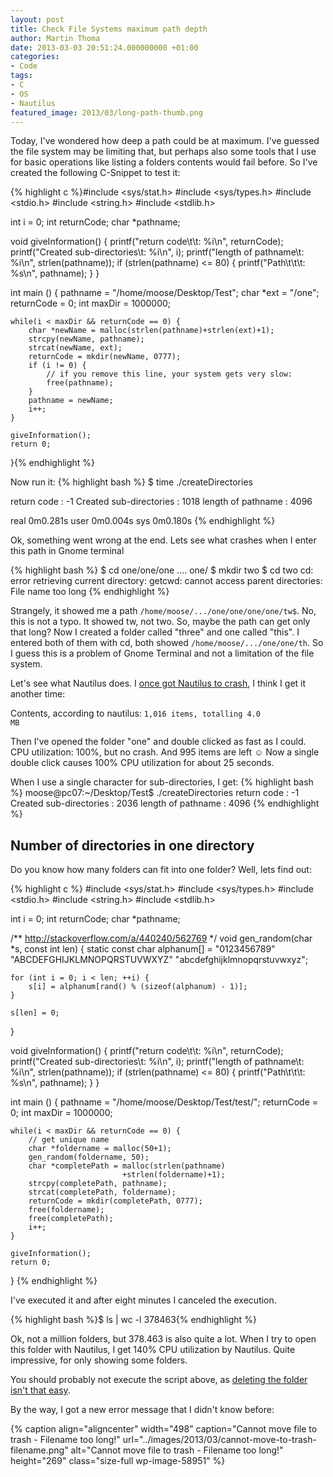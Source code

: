```yaml
---
layout: post
title: Check File Systems maximum path depth
author: Martin Thoma
date: 2013-03-03 20:51:24.000000000 +01:00
categories:
- Code
tags:
- C
- OS
- Nautilus
featured_image: 2013/03/long-path-thumb.png
---
```

Today, I've wondered how deep a path could be at maximum. I've guessed the file system may be limiting that, but perhaps also some tools that I use for basic operations like listing a folders contents would fail before. So I've created the following C-Snippet to test it:

{% highlight c %}#include <sys/stat.h>
#include <sys/types.h>
#include <stdio.h>
#include <string.h>
#include <stdlib.h>

int i = 0;
int returnCode;
char *pathname;

void giveInformation() {
    printf("return code\t\t: %i\n", returnCode);
    printf("Created sub-directories\t: %i\n", i);
    printf("length of pathname\t: %i\n", strlen(pathname));
    if (strlen(pathname) <= 80) {
        printf("Path\t\t\t: %s\n", pathname);
    }
}

int main () {
    pathname = "/home/moose/Desktop/Test";
    char *ext = "/one";
    returnCode = 0;
    int maxDir = 1000000;

    while(i < maxDir && returnCode == 0) {
        char *newName = malloc(strlen(pathname)+strlen(ext)+1);
        strcpy(newName, pathname);
        strcat(newName, ext);
        returnCode = mkdir(newName, 0777);
        if (i != 0) {
            // if you remove this line, your system gets very slow:
            free(pathname);
        }
        pathname = newName;
        i++;
    }

    giveInformation();
    return 0;
}{% endhighlight %}

Now run it:
{% highlight bash %}
$ time ./createDirectories 

return code		: -1
Created sub-directories	: 1018
length of pathname	: 4096

real	0m0.281s
user	0m0.004s
sys	0m0.180s
{% endhighlight %}

Ok, something went wrong at the end. Lets see what crashes when I enter this path in Gnome terminal

{% highlight bash %}
$ cd one/one/one .... one/
$ mkdir two
$ cd two
cd: error retrieving current directory: getcwd: cannot access 
    parent directories: File name too long
{% endhighlight %}

Strangely, it showed me a path <code>/home/moose/.../one/one/one/one/tw$</code>. No, this is not a typo. It showed tw, not two. So, maybe the path can get only that long?
Now I created a folder called "three" and one called "this". I entered both of them with cd, both showed <code>/home/moose/.../one/one/th</code>. So I guess this is a problem of Gnome Terminal and not a limitation of the file system.

Let's see what Nautilus does. I <a href="../cyclic-references-kill-nautilus/" title="Cyclic references kill Nautilus">once got Nautilus to crash</a>, I think I get it another time:

Contents, according to nautilus: <code>1,016 items, totalling 4.0 MB</code>

Then I've opened the folder "one" and double clicked as fast as I could. CPU utilization: 100%, but no crash. And 995 items are left ☺ Now a single double click causes 100% CPU utilization for about 25 seconds.

When I use a single character for sub-directories, I get:
{% highlight bash %}
moose@pc07:~/Desktop/Test$ ./createDirectories 
return code		: -1
Created sub-directories	: 2036
length of pathname	: 4096
{% endhighlight %}

<h2>Number of directories in one directory</h2>
Do you know how many folders can fit into one folder? Well, lets find out:

{% highlight c %}
#include <sys/stat.h>
#include <sys/types.h>
#include <stdio.h>
#include <string.h>
#include <stdlib.h>

int i = 0;
int returnCode;
char *pathname;

/** http://stackoverflow.com/a/440240/562769 */
void gen_random(char *s, const int len) {
    static const char alphanum[] =
        "0123456789"
        "ABCDEFGHIJKLMNOPQRSTUVWXYZ"
        "abcdefghijklmnopqrstuvwxyz";

    for (int i = 0; i < len; ++i) {
        s[i] = alphanum[rand() % (sizeof(alphanum) - 1)];
    }

    s[len] = 0;
}

void giveInformation() {
    printf("return code\t\t: %i\n", returnCode);
    printf("Created sub-directories\t: %i\n", i);
    printf("length of pathname\t: %i\n", strlen(pathname));
    if (strlen(pathname) <= 80) {
        printf("Path\t\t\t: %s\n", pathname);
    }
}

int main () {
    pathname = "/home/moose/Desktop/Test/test/";
    returnCode = 0;
    int maxDir = 1000000;

    while(i < maxDir && returnCode == 0) {
        // get unique name
        char *foldername = malloc(50+1);
        gen_random(foldername, 50);
        char *completePath = malloc(strlen(pathname)
                             +strlen(foldername)+1);
        strcpy(completePath, pathname);
        strcat(completePath, foldername);
        returnCode = mkdir(completePath, 0777);
        free(foldername);
        free(completePath);
        i++;
    }

    giveInformation();
    return 0;
}
{% endhighlight %}

I've executed it and after eight minutes I canceled the execution.

{% highlight bash %}$ ls | wc -l
378463{% endhighlight %}

Ok, not a million folders, but 378.463 is also quite a lot. When I try to open this folder with Nautilus, I get 140% CPU utilization by Nautilus. Quite impressive, for only showing some folders.

You should probably not execute the script above, as <a href="http://unix.stackexchange.com/q/66806/4784">deleting the folder isn't that easy</a>.

By the way, I got a new error message that I didn't know before:

{% caption align="aligncenter" width="498" caption="Cannot move file to trash - Filename too long!" url="../images/2013/03/cannot-move-to-trash-filename.png" alt="Cannot move file to trash - Filename too long!"  height="269" class="size-full wp-image-58951" %}
